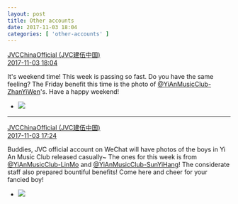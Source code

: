 ```yaml
---
layout: post
title: Other accounts
date: 2017-11-03 18:04
categories: [ 'other-accounts' ]
---
```


<div class="weibo-post-name">
  <a href="http://weibo.com/everio">JVCChinaOfficial (JVC建伍中国)</a>
</div>
<div class="weibo-info">
  <a href="https://weibo.com/2539816551/FtoBxjgBM">2017-11-03 18:04</a>
</div>

It's weekend time! This week is passing so fast. Do you have the same feeling? The Friday benefit this time is the photo of [@YiAnMusicClub-ZhanYiWen](http://weibo.com/u/6108090526)'s. Have a happy weekend!

<!-- more -->

<ul class="weibo-pic-list-1">
  <li class="weibo-pic">
    <a href="https://wx2.sinaimg.cn/mw690/97628667gy1fl51zp2enoj20ku0v9gn8.jpg"><img src="https://wx2.sinaimg.cn/thumb150/97628667gy1fl51zp2enoj20ku0v9gn8.jpg" /></a>
  </li>
</ul>

---

<div class="weibo-post-name">
  <a href="http://weibo.com/everio">JVCChinaOfficial (JVC建伍中国)</a>
</div>
<div class="weibo-info">
  <a href="https://weibo.com/2539816551/Ftolc1S4D">2017-11-03 17:24</a>
</div>

Buddies, JVC official account on WeChat will have photos of the boys in Yi An Music Club released casually~ The ones for this week is from [@YiAnMusicClub-LinMo](http://weibo.com/u/6108312042) and [@YiAnMusicClub-SunYiHang](http://weibo.com/u/6108316220)! The considerate staff also prepared bountiful benefits! Come here and cheer for your fancied boy!

<ul class="weibo-pic-list-1">
  <li class="weibo-pic">
    <a href="https://wx3.sinaimg.cn/mw690/97628667gy1fl4tzqhyetj20rs0kutj3.jpg"><img src="https://wx3.sinaimg.cn/thumb150/97628667gy1fl4tzqhyetj20rs0kutj3.jpg" /></a>
  </li>
</ul>
